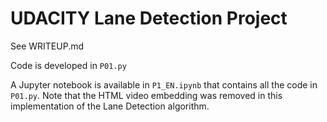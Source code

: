 # UDACITY Lane Detection Project

See WRITEUP.md

Code is developed in ```P01.py```

A Jupyter notebook is available in ```P1_EN.ipynb``` that contains all the code in ```P01.py```.
Note that the HTML video embedding was removed in this implementation of the Lane Detection algorithm.
